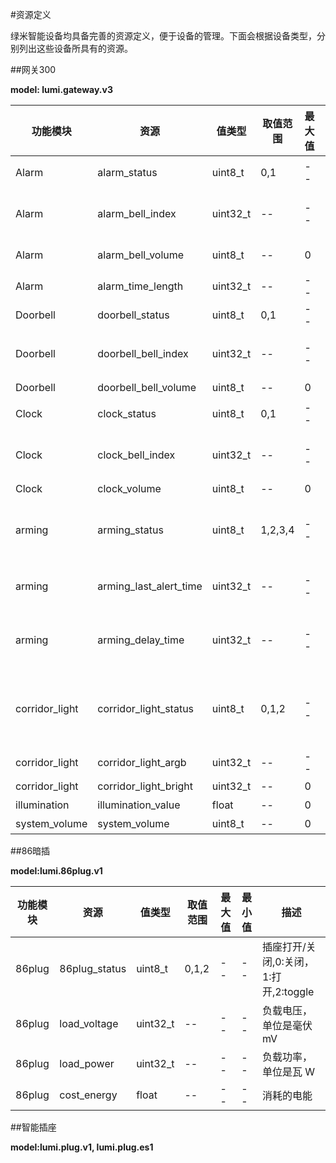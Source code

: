 #资源定义
 
绿米智能设备均具备完善的资源定义，便于设备的管理。下面会根据设备类型，分别列出这些设备所具有的资源。

##网关300

**model: lumi.gateway.v3**

| 功能模块 | 资源 | 值类型 | 取值范围 | 最大值 | 最小值 | 描述 |
| -- | -- | -- | -- | -- | -- | -- |
| Alarm | alarm_status | uint8_t | 0,1 | -- | -- | 报警状态, 0-没报警，1-报警 |
| Alarm | alarm_bell_index | uint32_t | -- | -- | -- | 播放警报index，当index=10000时播放默认铃声 |
| Alarm | alarm_bell_volume | uint8_t | -- | 0 | 100 | 报警状态，0:没报警 ，1：报警 |
| Alarm | alarm_time_length | uint32_t | -- | -- | -- | 报警时长 |
| Doorbell | doorbell_status | uint8_t | 0,1 | -- | -- | 门铃状态 |
| Doorbell | doorbell_bell_index | uint32_t | -- | -- | -- | 播放门铃index，当index=10000时播放默认铃声 |
| Doorbell | doorbell_bell_volume | uint8_t | -- | 0 | 100 | 门铃音音量,0~100 |
| Clock | clock_status | uint8_t | 0,1 | -- | -- | 闹钟状态 0: 停止播放 1：开始播放 |
| Clock | clock_bell_index | uint32_t | -- | -- | -- | 播放闹钟index，当index=10000时播放默认铃声 |
| Clock | clock_volume | uint8_t | -- | 0 | 100 | 闹钟音量,0~100 |
| arming | arming_status | uint8_t | 1,2,3,4 | -- | -- | 布防状态：1:开/0:关/2:启动中/3:toggle /4:消警但不撤防 |
| arming | arming_last_alert_time | uint32_t | -- | -- | -- | 上次改变布防状态的时间,1970.1.1以后的秒数 |
| arming | arming_delay_time | uint32_t | -- | -- | -- | 布防等待时间，单位秒，PROP_TIME_DELAY = 113 |
| corridor_light | corridor_light_status | uint8_t | 0,1,2 | -- | -- | 夜灯 1：打开 0：/关闭/2：toggle/3：智能夜灯打开（无人能自动灭，照度大能自动灭） |
| corridor_light | corridor_light_argb | uint32_t | -- | -- | -- | 夜灯ARGB |
| corridor_light | corridor_light_bright | uint32_t | -- | 0 | 100 | 夜灯亮度，0~100 |
| illumination | illumination_value | float | -- | 0 | 1000 | 照度 |
| system_volume | system_volume | uint8_t | -- | 0 | 100 | 系统音量 |

##86暗插

**model:lumi.86plug.v1**

| 功能模块 | 资源 | 值类型 | 取值范围 | 最大值 | 最小值 | 描述 |
| -- | -- | -- | -- | -- | -- | -- |
| 86plug | 86plug_status | uint8_t | 0,1,2 | -- | -- | 插座打开/关闭,0:关闭，1:打开,2:toggle |
| 86plug | load_voltage | uint32_t | -- | -- | -- | 负载电压，单位是毫伏 mV |
| 86plug | load_power | uint32_t | -- | -- | -- | 负载功率，单位是瓦 W |
| 86plug | cost_energy | float | -- | -- | -- | 消耗的电能 |

##智能插座

**model:lumi.plug.v1, lumi.plug.es1**
